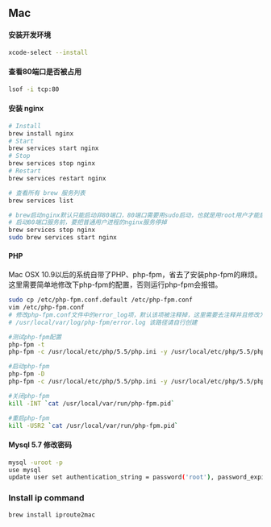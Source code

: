 Mac
---

#### 安装开发环境
```sh
xcode-select --install
```

#### 查看80端口是否被占用
```sh
lsof -i tcp:80
```


#### 安装 nginx
```sh
# Install
brew install nginx
# Start
brew services start nginx
# Stop
brew services stop nginx
# Restart
brew services restart nginx

# 查看所有 brew 服务列表
brew services list

# brew启动nginx默认只能启动非80端口，80端口需要用sudo启动，也就是用root用户才能启动
# 启动80端口服务前，要把普通用户进程的nginx服务停掉
brew services stop nginx
sudo brew services start nginx
```

#### PHP
Mac OSX 10.9以后的系统自带了PHP、php-fpm，省去了安装php-fpm的麻烦。 这里需要简单地修改下php-fpm的配置，否则运行php-fpm会报错。
```sh
sudo cp /etc/php-fpm.conf.default /etc/php-fpm.conf
vim /etc/php-fpm.conf
# 修改php-fpm.conf文件中的error_log项，默认该项被注释掉，这里需要去注释并且修改为error_log = /usr/local/var/log/php-fpm/error.log。如果不修改该值，运行php-fpm的时候会提示log文件输出路径不存在的错误。
# /usr/local/var/log/php-fpm/error.log 该路径请自行创建
```
```sh
#测试php-fpm配置
php-fpm -t
php-fpm -c /usr/local/etc/php/5.5/php.ini -y /usr/local/etc/php/5.5/php-fpm.conf -t

#启动php-fpm
php-fpm -D
php-fpm -c /usr/local/etc/php/5.5/php.ini -y /usr/local/etc/php/5.5/php-fpm.conf -D

#关闭php-fpm
kill -INT `cat /usr/local/var/run/php-fpm.pid`

#重启php-fpm
kill -USR2 `cat /usr/local/var/run/php-fpm.pid`
```


#### Mysql 5.7 修改密码
```sh
mysql -uroot -p
use mysql
update user set authentication_string = password('root'), password_expired = 'N', password_last_changed = now() where user = 'root';
```


### Install ip command
```sh
brew install iproute2mac
```